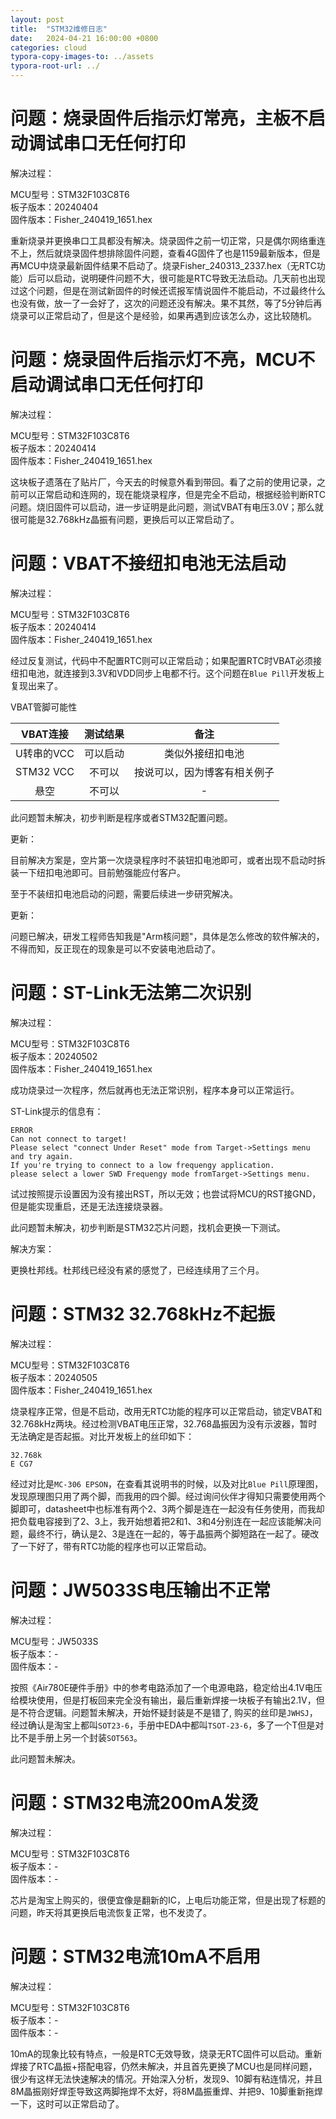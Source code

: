 ```yaml
---
layout: post
title:  "STM32维修日志"
date:   2024-04-21 16:00:00 +0800
categories: cloud
typora-copy-images-to: ../assets
typora-root-url: ../
---
```


# 问题：烧录固件后指示灯常亮，主板不启动调试串口无任何打印
解决过程：

MCU型号：STM32F103C8T6   
板子版本：20240404   
固件版本：Fisher_240419_1651.hex   

重新烧录并更换串口工具都没有解决。烧录固件之前一切正常，只是偶尔网络重连不上，然后就烧录固件想排除固件问题，查看4G固件了也是1159最新版本，但是再MCU中烧录最新固件结果不启动了。烧录Fisher_240313_2337.hex（无RTC功能）后可以启动，说明硬件问题不大，很可能是RTC导致无法启动。几天前也出现过这个问题，但是在测试新固件的时候还谎报军情说固件不能启动，不过最终什么也没有做，放一了一会好了，这次的问题还没有解决。果不其然，等了5分钟后再烧录可以正常启动了，但是这个是经验，如果再遇到应该怎么办，这比较随机。


# 问题：烧录固件后指示灯不亮，MCU不启动调试串口无任何打印
解决过程：

MCU型号：STM32F103C8T6   
板子版本：20240414   
固件版本：Fisher_240419_1651.hex   

这块板子遗落在了贴片厂，今天去的时候意外看到带回。看了之前的使用记录，之前可以正常启动和连网的，现在能烧录程序，但是完全不启动，根据经验判断RTC问题。烧旧固件可以启动，进一步证明是此问题，测试VBAT有电压3.0V；那么就很可能是32.768kHz晶振有问题，更换后可以正常启动了。

# 问题：VBAT不接纽扣电池无法启动
解决过程：

MCU型号：STM32F103C8T6   
板子版本：20240414   
固件版本：Fisher_240419_1651.hex   

经过反复测试，代码中不配置RTC则可以正常启动；如果配置RTC时VBAT必须接纽扣电池，就连接到3.3V和VDD同步上电都不行。这个问题在`Blue Pill`开发板上复现出来了。

VBAT管脚可能性

| VBAT连接 | 测试结果 | 备注 |
| :----: | :----: | :----: |
| U转串的VCC | 可以启动 | 类似外接纽扣电池 |
| STM32 VCC | 不可以  | 按说可以，因为博客有相关例子  |
| 悬空 | 不可以  | -  |

此问题暂未解决，初步判断是程序或者STM32配置问题。

更新：

目前解决方案是，空片第一次烧录程序时不装钮扣电池即可，或者出现不启动时拆装一下纽扣电池即可。目前勉强能应付客户。

至于不装纽扣电池启动的问题，需要后续进一步研究解决。

更新：

问题已解决，研发工程师告知我是"Arm核问题"，具体是怎么修改的软件解决的，不得而知，反正现在的现象是可以不安装电池启动了。

# 问题：ST-Link无法第二次识别
解决过程：

MCU型号：STM32F103C8T6   
板子版本：20240502   
固件版本：Fisher_240419_1651.hex   

成功烧录过一次程序，然后就再也无法正常识别，程序本身可以正常运行。

ST-Link提示的信息有：
```
ERROR
Can not connect to target!
Please select "connect Under Reset" mode from Target->Settings menu and try again. 
If you're trying to connect to a low frequengy application. 
please select a lower SWD Frequengy mode fromTarget->Settings menu.
```

试过按照提示设置因为没有接出RST，所以无效；也尝试将MCU的RST接GND，但是能实现重启，还是无法连接烧录器。

此问题暂未解决，初步判断是STM32芯片问题，找机会更换一下测试。

解决方案：

更换杜邦线。杜邦线已经没有紧的感觉了，已经连续用了三个月。


# 问题：STM32 32.768kHz不起振
解决过程：

MCU型号：STM32F103C8T6   
板子版本：20240505   
固件版本：Fisher_240419_1651.hex   

烧录程序正常，但是不启动，改用无RTC功能的程序可以正常启动，锁定VBAT和32.768kHz两块。经过检测VBAT电压正常，32.768晶振因为没有示波器，暂时无法确定是否起振。对比开发板上的丝印如下：

```
32.768k
E CG7
```

经过对比是`MC-306 EPSON`，在查看其说明书的时候，以及对比`Blue Pill`原理图，发现原理图只用了两个脚，而我用的四个脚。经过询问伙伴才得知只需要使用两个脚即可，datasheet中也标准有两个2、3两个脚是连在一起没有任务使用，而我却把负载电容接到了2、3上，我开始想着把2和1、3和4分别连在一起应该能解决问题，最终不行，确认是2、3是连在一起的，等于晶振两个脚短路在一起了。硬改了一下好了，带有RTC功能的程序也可以正常启动。

# 问题：JW5033S电压输出不正常

解决过程：

MCU型号：JW5033S   
板子版本：-   
固件版本：-

按照《Air780E硬件手册》中的参考电路添加了一个电源电路，稳定给出4.1V电压给模块使用，但是打板回来完全没有输出，最后重新焊接一块板子有输出2.1V，但是不符合逻辑。问题暂未解决，开始怀疑封装是不是错了, 购买的丝印是`JWHSJ`，经过确认是淘宝上都叫`SOT23-6`，手册中EDA中都叫`TSOT-23-6`，多了一个T但是对比不是手册上另一个封装`SOT563`。

此问题暂未解决。

# 问题：STM32电流200mA发烫

解决过程：

MCU型号：STM32F103C8T6   
板子版本：-   
固件版本：-

芯片是淘宝上购买的，很便宜像是翻新的IC，上电后功能正常，但是出现了标题的问题，昨天将其更换后电流恢复正常，也不发烫了。

# 问题：STM32电流10mA不启用

解决过程：

MCU型号：STM32F103C8T6   
板子版本：-   
固件版本：-

10mA的现象比较有特点，一般是RTC无效导致，烧录无RTC固件可以启动。重新焊接了RTC晶振+搭配电容，仍然未解决，并且首先更换了MCU也是同样问题，很少有这样无法快速解决的情况。开始深入分析，发现9、10脚有粘连情况，并且8M晶振刚好焊歪导致这两脚拖焊不太好，将8M晶振重焊、并把9、10脚重新拖焊一下，这时可以正常启动了。